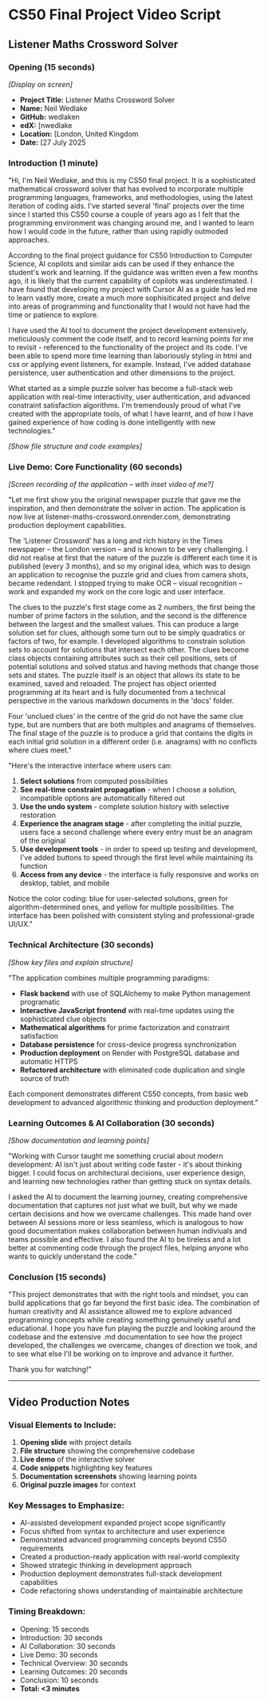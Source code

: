 # CS50 Final Project Video Script
## Listener Maths Crossword Solver

### Opening (15 seconds)
*[Display on screen]*
- **Project Title:** Listener Maths Crossword Solver
- **Name:** Neil Wedlake
- **GitHub:** wedlaken
- **edX:** [nwedlake
- **Location:** [London, United Kingdom
- **Date:** [27 July 2025

### Introduction (1 minute)
"Hi, I'm Neil Wedlake, and this is my CS50 final project. It is a sophisticated mathematical crossword solver that has evolved to incorporate multiple programming languages, frameworks,  and methodologies, using the latest iteration of coding aids. I've started several 'final' projects over the time since I started this CS50 course a couple of years ago as I felt that the programming environment was changing around me, and I wanted to learn how I would code in the future, rather than using rapidly outmoded approaches. 

According to the final project guidance for CS50 Introduction to Computer Science, AI copilots and similar aids can be used if they enhance the student's work and learning. If the guidance was written even a few months ago, it is likely that the current capability of copilots was underestimated. I have found that developing my project with Cursor AI as a guide has led me to learn vastly more, create a much more sophisiticated project and delve into areas of programming and functionality that I would not have had the time or patience to explore. 

I have used the AI tool to document the project development extensively, meticulously comment the code itself, and to record learning points for me to revisit - referenced to the functionality of the project and its code. I've been able to spend more time learning than laboriously styling in html and css or applying event listeners, for example. Instead, I've added database persistence, user authentication and other dimensions to the project.

What started as a simple puzzle solver has become a full-stack web application with real-time interactivity, user authentication, and advanced constraint satisfaction algorithms. I'm tremendously proud of what I've created with the appropriate tools, of what I have learnt, and of how I have gained experience of how coding is done intelligently with new technologies."

*[Show file structure and code examples]*

### Live Demo: Core Functionality (60 seconds)
*[Screen recording of the application – with inset video of me?]*

"Let me first show you the original newspaper puzzle that gave me the inspiration, and then demonstrate the solver in action. The application is now live at listener-maths-crossword.onrender.com, demonstrating production deployment capabilities.

The 'Listener Crossword' has a long and rich history in the Times newspaper – the London version – and is known to be very challenging. I did not realise at first that the nature of the puzzle is different each time it is published (every 3 months), and so my original idea, which was to design an application to recognise the puzzle grid and clues from camera shots, became redendant. I stopped trying to make OCR – visual recognition – work and expanded my work on the core logic and user interface.

The clues to the puzzle's first stage come as 2 numbers, the first being the number of prime factors in the solution, and the second is the difference between the largest and the smallest values. This can produce a large solution set for clues, although some turn out to be simply quadratics or factors of two, for example. I developed algorithms to constrain solution sets to account for solutions that intersect each other. The clues become class objects containing attributes such as their cell positions, sets of potential solutions and solved status and having methods that change those sets and states. The puzzle itself is an object that allows its state to be examined, saved and reloaded. The project has object oriented programming at its heart and is fully documented from a technical perspective in the various markdown documents in the 'docs' folder.

Four 'unclued clues' in the centre of the grid do not have the same clue type, but are numbers that are both multiples and anagrams of themselves. The final stage of the puzzle is to produce a grid that contains the digits in each initial grid solution in a different order (i.e. anagrams) with no conflicts where clues meet."

"Here's the interactive interface where users can:

1. **Select solutions** from computed possibilities
2. **See real-time constraint propagation** - when I choose a solution, incompatible options are automatically filtered out
3. **Use the undo system** - complete solution history with selective restoration
4. **Experience the anagram stage** - after completing the initial puzzle, users face a second challenge where every entry must be an anagram of the original
5. **Use development tools** - in order to speed up testing and development, I've added buttons to speed through the first level while maintaining its function
6. **Access from any device** - the interface is fully responsive and works on desktop, tablet, and mobile

Notice the color coding: blue for user-selected solutions, green for algorithm-determined ones, and yellow for multiple possibilities. The interface has been polished with consistent styling and professional-grade UI/UX."

### Technical Architecture (30 seconds)
*[Show key files and explain structure]*

"The application combines multiple programming paradigms:
- **Flask backend** with use of SQLAlchemy to make Python management programatic
- **Interactive JavaScript frontend** with real-time updates using the sophisticated clue objects
- **Mathematical algorithms** for prime factorization and constraint satisfaction
- **Database persistence** for cross-device progress synchronization
- **Production deployment** on Render with PostgreSQL database and automatic HTTPS
- **Refactored architecture** with eliminated code duplication and single source of truth

Each component demonstrates different CS50 concepts, from basic web development to advanced algorithmic thinking and production deployment."

### Learning Outcomes & AI Collaboration (30 seconds)
*[Show documentation and learning points]*

"Working with Cursor taught me something crucial about modern development: AI isn't just about writing code faster - it's about thinking bigger. I could focus on architectural decisions, user experience design, and learning new technologies rather than getting stuck on syntax details.

I asked the AI to document the learning journey, creating comprehensive documentation that captures not just what we built, but why we made certain decisions and how we overcame challenges. This made hand over between AI sessions more or less seamless, which is analogous to how good documentation makes collaboration between human indiviuals and teams possible and effective. I also found the AI to be tireless and a lot better at commenting code through the project files, helping anyone who wants to quickly understand the code."

### Conclusion (15 seconds)
"This project demonstrates that with the right tools and mindset, you can build applications that go far beyond the first basic idea. The combination of human creativity and AI assistance allowed me to explore advanced programming concepts while creating something genuinely useful and educational. I hope you have fun playing the puzzle and looking around the codebase and the extensive .md documentation to see how the project developed, the challenges we overcame, changes of direction we took, and to see what else I'll be working on to improve and advance it further.

Thank you for watching!"

---

## Video Production Notes

### Visual Elements to Include:
1. **Opening slide** with project details
2. **File structure** showing the comprehensive codebase
3. **Live demo** of the interactive solver
4. **Code snippets** highlighting key features
5. **Documentation screenshots** showing learning points
6. **Original puzzle images** for context

### Key Messages to Emphasize:
- AI-assisted development expanded project scope significantly
- Focus shifted from syntax to architecture and user experience
- Demonstrated advanced programming concepts beyond CS50 requirements
- Created a production-ready application with real-world complexity
- Showed strategic thinking in development approach
- Production deployment demonstrates full-stack development capabilities
- Code refactoring shows understanding of maintainable architecture

### Timing Breakdown:
- Opening: 15 seconds
- Introduction: 30 seconds  
- AI Collaboration: 30 seconds
- Live Demo: 30 seconds
- Technical Overview: 30 seconds
- Learning Outcomes: 20 seconds
- Conclusion: 10 seconds
- **Total: <3 minutes** 